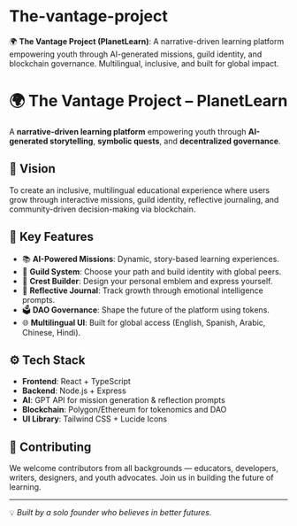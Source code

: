 # The-vantage-project
🌍 **The Vantage Project (PlanetLearn)**: A narrative-driven learning platform empowering youth through AI-generated missions, guild identity, and blockchain governance. Multilingual, inclusive, and built for global impact. 
# 🌍 The Vantage Project – PlanetLearn

A **narrative-driven learning platform** empowering youth through **AI-generated storytelling**, **symbolic quests**, and **decentralized governance**.

## 🧩 Vision

To create an inclusive, multilingual educational experience where users grow through interactive missions, guild identity, reflective journaling, and community-driven decision-making via blockchain.

## 🔑 Key Features

- 📚 **AI-Powered Missions**: Dynamic, story-based learning experiences.
- 👥 **Guild System**: Choose your path and build identity with global peers.
- 🎨 **Crest Builder**: Design your personal emblem and express yourself.
- 🧠 **Reflective Journal**: Track growth through emotional intelligence prompts.
- 🗳️ **DAO Governance**: Shape the future of the platform using tokens.
- 🌐 **Multilingual UI**: Built for global access (English, Spanish, Arabic, Chinese, Hindi).

## ⚙️ Tech Stack

- **Frontend**: React + TypeScript
- **Backend**: Node.js + Express
- **AI**: GPT API for mission generation & reflection prompts
- **Blockchain**: Polygon/Ethereum for tokenomics and DAO
- **UI Library**: Tailwind CSS + Lucide Icons

## 🤝 Contributing

We welcome contributors from all backgrounds — educators, developers, writers, designers, and youth advocates. Join us in building the future of learning.

---

💡 *Built by a solo founder who believes in better futures.*
